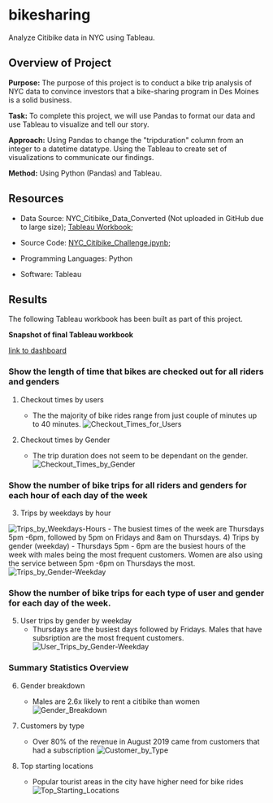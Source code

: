 # bikesharing
Analyze Citibike data in NYC using Tableau. 

## Overview of Project
**Purpose:**
The purpose of this project is to conduct a bike trip analysis of NYC data to convince investors that a bike-sharing program in Des Moines is a solid business.

**Task:** 
To complete this project, we will use Pandas  to format our data and use Tableau to visualize and tell our story.

**Approach:**
Using Pandas to change the "tripduration" column from an integer to a datetime datatype.
Using the Tableau to create set of visualizations to communicate our findings.

**Method:** Using Python (Pandas) and Tableau.


## Resources
- Data Source: NYC_Citibike_Data_Converted (Not uploaded in GitHub due to large size); [Tableau Workbook](https://public.tableau.com/profile/monika.spiritova#!/vizhome/NYCCitibikeRidesAnalysisChallenge/Story1?publish=yes); 

- Source Code: 
    [NYC_Citibike_Challenge.ipynb](NYC_Citibike_Challenge.ipynb); 

- Programming Languages: Python
- Software: Tableau

## Results

The following Tableau workbook has been built as part of this project.


**Snapshot of final Tableau workbook**

[link to dashboard](https://public.tableau.com/profile/monika.spiritova#!/vizhome/NYCCitibikeRidesAnalysisChallenge/Story1?publish=yes "Click to go to Tableau Workbook")

### Show the length of time that bikes are checked out for all riders and genders

1) Checkout times by users
    - The the majority of bike rides range from just couple of minutes up to 40 minutes.
![Checkout_Times_for_Users](Images/Checkout_Times_for_Users.png)

2) Checkout times by Gender
    - The trip duration does not seem to be dependant on the gender.
![Checkout_Times_by_Gender](Images/Checkout_Times_by_Gender.png)

### Show the number of bike trips for all riders and genders for each hour of each day of the week

3) Trips by weekdays by hour

![Trips_by_Weekdays-Hours](Images/Trips_by_Weekdays-Hours.png)
    - The busiest times of the week are Thursdays 5pm -6pm, followed by 5pm on Fridays and 8am on Thursdays.
4) Trips by gender (weekday)
    - Thursdays 5pm - 6pm are the busiest hours of the week with males being the most frequent customers. Women are also using the service between 5pm -6pm on Thursdays the most. 
![Trips_by_Gender-Weekday](Images/Trips_by_Gender-Weekday.png)

### Show the number of bike trips for each type of user and gender for each day of the week.

5) User trips by gender by weekday
    - Thursdays are the busiest days followed by Fridays. Males that have subsription are the most frequent customers.
![User_Trips_by_Gender-Weekday](Images/User_Trips_by_Gender-Weekday.png)

### Summary Statistics Overview

6) Gender breakdown
    - Males are 2.6x likely to rent a citibike than women
![Gender_Breakdown](Images/Gender_Breakdown.png)

7) Customers by type
    - Over 80% of the revenue in August 2019 came from customers that had a subscription
![Customer_by_Type](Images/Customer_by_Type.png)

8) Top starting locations
    - Popular tourist areas in the city have higher need for bike rides
![Top_Starting_Locations](Images/Top_Starting_Locations.png)
